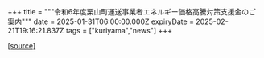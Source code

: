 +++
title = """令和6年度栗山町運送事業者エネルギー価格高騰対策支援金のご案内"""
date = 2025-01-31T06:00:00.000Z
expiryDate = 2025-02-21T19:16:21.837Z
tags = ["kuriyama","news"]
+++


[[source]](https://www.town.kuriyama.hokkaido.jp/soshiki/51/30090.html)
